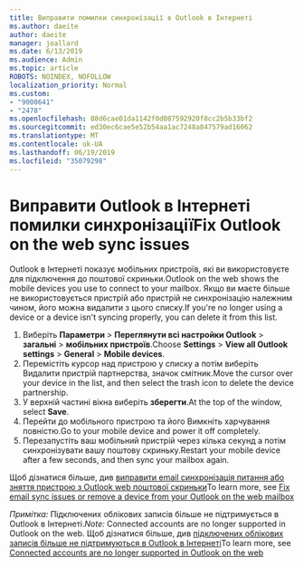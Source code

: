 ```yaml
---
title: Виправити помилки синхронізації в Outlook в Інтернеті
ms.author: daeite
author: daeite
manager: joallard
ms.date: 6/13/2019
ms.audience: Admin
ms.topic: article
ROBOTS: NOINDEX, NOFOLLOW
localization_priority: Normal
ms.custom:
- "9000641"
- "2478"
ms.openlocfilehash: 88d6cae01da1142f0d087592920f8cc2b5b33bf2
ms.sourcegitcommit: ed30ec6cae5e52b54aa1ac7248a847579ad16062
ms.translationtype: MT
ms.contentlocale: uk-UA
ms.lasthandoff: 06/19/2019
ms.locfileid: "35079298"
---
```

# <a name="fix-outlook-on-the-web-sync-issues"></a><span data-ttu-id="7a90d-102">Виправити Outlook в Інтернеті помилки синхронізації</span><span class="sxs-lookup"><span data-stu-id="7a90d-102">Fix Outlook on the web sync issues</span></span>

<span data-ttu-id="7a90d-103">Outlook в Інтернеті показує мобільних пристроїв, які ви використовуєте для підключення до поштової скриньки.</span><span class="sxs-lookup"><span data-stu-id="7a90d-103">Outlook on the web shows the mobile devices you use to connect to your mailbox.</span></span> <span data-ttu-id="7a90d-104">Якщо ви маєте більше не використовується пристрій або пристрій не синхронізацію належним чином, його можна видалити з цього списку.</span><span class="sxs-lookup"><span data-stu-id="7a90d-104">If you're no longer using a device or a device isn't syncing properly, you can delete it from this list.</span></span>

1. <span data-ttu-id="7a90d-105">Виберіть **Параметри** > **Переглянути всі настройки Outlook** > **загальні** > **мобільних пристроїв**.</span><span class="sxs-lookup"><span data-stu-id="7a90d-105">Choose **Settings** > **View all Outlook settings** > **General** > **Mobile devices**.</span></span>
1. <span data-ttu-id="7a90d-106">Перемістіть курсор над пристрою у списку а потім виберіть Видалити пристрій партнерства, значок смітник.</span><span class="sxs-lookup"><span data-stu-id="7a90d-106">Move the cursor over your device in the list, and then select the trash icon to delete the device partnership.</span></span>
1. <span data-ttu-id="7a90d-107">У верхній частині вікна виберіть **зберегти**.</span><span class="sxs-lookup"><span data-stu-id="7a90d-107">At the top of the window, select **Save**.</span></span>
1. <span data-ttu-id="7a90d-108">Перейти до мобільного пристрою та його Вимкніть харчування повністю.</span><span class="sxs-lookup"><span data-stu-id="7a90d-108">Go to your mobile device and power it off completely.</span></span>
1. <span data-ttu-id="7a90d-109">Перезапустіть ваш мобільний пристрій через кілька секунд а потім синхронізувати вашу поштову скриньку.</span><span class="sxs-lookup"><span data-stu-id="7a90d-109">Restart your mobile device after a few seconds, and then sync your mailbox again.</span></span>

<span data-ttu-id="7a90d-110">Щоб дізнатися більше, див [виправити email синхронізація питання або зняття пристрою з Outlook web поштової скриньки](https://support.office.com/article/775ed31c-05bd-4ee4-b1b3-33fad7b5b992)</span><span class="sxs-lookup"><span data-stu-id="7a90d-110">To learn more, see [Fix email sync issues or remove a device from your Outlook on the web mailbox](https://support.office.com/article/775ed31c-05bd-4ee4-b1b3-33fad7b5b992)</span></span>

<span data-ttu-id="7a90d-111">*Примітка:* Підключених облікових записів більше не підтримується в Outlook в Інтернеті.</span><span class="sxs-lookup"><span data-stu-id="7a90d-111">*Note:* Connected accounts are no longer supported in Outlook on the web.</span></span> <span data-ttu-id="7a90d-112">Щоб дізнатися більше, див [підключених облікових записів більше не підтримуються в Outlook в Інтернеті](https://support.office.com/article/5cc526bf-e928-4a99-8b9f-5e089df7d887)</span><span class="sxs-lookup"><span data-stu-id="7a90d-112">To learn more, see [Connected accounts are no longer supported in Outlook on the web](https://support.office.com/article/5cc526bf-e928-4a99-8b9f-5e089df7d887)</span></span>